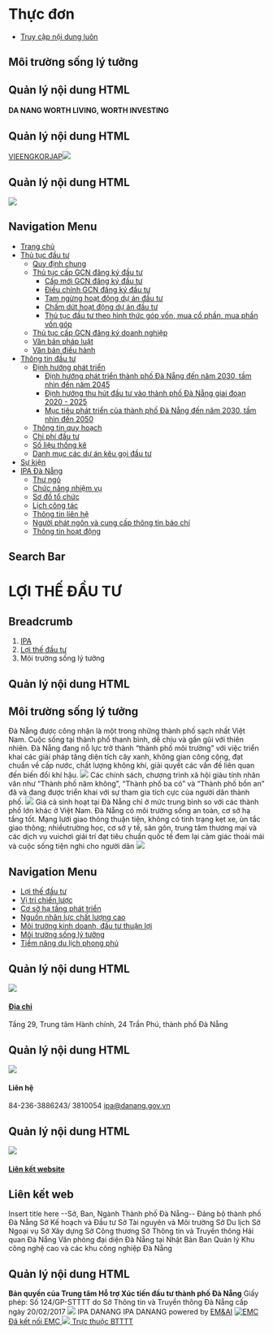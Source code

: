 # Thực đơn
  * [Truy cập nội dung luôn](https://investdanang.gov.vn/web/guest/moi-truong-song-ly-tuong#main-content)


## Môi trường sống lý tưởng
## Quản lý nội dung HTML
#### DA NANG WORTH LIVING, WORTH INVESTING
## Quản lý nội dung HTML
[VIE](https://investdanang.gov.vn/vi/web/guest)[ENG](https://investdanang.gov.vn/en/web/english)[KOR](https://investdanang.gov.vn/en/web/korean/home)[JAP](https://investdanang.gov.vn/en/web/japanese/homejp)[![](https://investdanang.gov.vn/documents/20121/38106/login.png/dd2e228a-909e-aea6-e308-bda7c3869c80?t=1651800288932)](https://investdanang.gov.vn/c/portal/login)
## Quản lý nội dung HTML
[![](https://investdanang.gov.vn/documents/20121/38106/logotext.png/4238ddca-7d17-0d28-338d-bb2defd1d3cb?t=1650871546496)](https://investdanang.gov.vn/web/guest/trang-chu)
## Navigation Menu
  * [ Trang chủ  ](https://investdanang.gov.vn/web/guest/trang-chu)
  * [ Thủ tục đầu tư  ](https://investdanang.gov.vn/web/guest/thu-tuc-dau-tu)
    * [Quy định chung](https://investdanang.gov.vn/web/guest/quy-dinh-chung)
    * [Thủ tục cấp GCN đăng ký đầu tư](https://investdanang.gov.vn/web/guest/thu-tuc-cap-gcn-dang-ky-dau-tu)
      * [Cấp mới GCN đăng ký đầu tư](https://investdanang.gov.vn/web/guest/cap-moi-gcn-dang-ky-dau-tu)
      * [Điều chỉnh GCN đăng ký đầu tư](https://investdanang.gov.vn/web/guest/dieu-chinh-gcn-dang-ky-dau-tu)
      * [Tạm ngừng hoạt động dự án đầu tư](https://investdanang.gov.vn/web/guest/tam-ngung-hoat-dong-du-an-dau-tu)
      * [Chấm dứt hoạt động dự án đầu tư](https://investdanang.gov.vn/web/guest/cham-dut-hoat-dong-du-an-dau-tu)
      * [Thủ tục đầu tư theo hình thức góp vốn, mua cổ phần, mua phần vốn góp](https://investdanang.gov.vn/web/guest/thu-tuc-dau-tu-theo-hinh-thuc-hop-von-mua-co-phan-mua-phan-gop-von)
    * [Thủ tục cấp GCN đăng ký doanh nghiệp](https://investdanang.gov.vn/web/guest/thu-tuc-cap-gcn-dang-ky-doanh-nghiep)
    * [Văn bản pháp luật](https://investdanang.gov.vn/web/guest/van-ban-phap-luat-2023)
    * [Văn bản điều hành](https://investdanang.gov.vn/web/guest/van-ban-dieu-hanh)
  * [ Thông tin đầu tư  ](https://investdanang.gov.vn/web/guest/thong-tin-dau-tu)
    * [Định hướng phát triển](https://investdanang.gov.vn/web/guest/dinh-huong-phat-trien)
      * [Định hướng phát triển thành phố Đà Nẵng đến năm 2030, tầm nhìn đến năm 2045](https://investdanang.gov.vn/web/guest/dinh-huong-nam-2030-2045)
      * [Định hướng thu hút đầu tư vào thành phố Đà Nẵng giai đoạn 2020 - 2025](https://investdanang.gov.vn/web/guest/dinh-huong-thu-hut-nam-2020-2025)
      * [Mục tiêu phát triển của thành phố Đà Nẵng đến năm 2030, tầm nhìn đến 2050](https://investdanang.gov.vn/web/guest/muc-tieu-phat-trien-tp-2030-2050)
    * [Thông tin quy hoạch](https://investdanang.gov.vn/web/guest/thong-tin-quy-hoach)
    * [Chi phí đầu tư](https://investdanang.gov.vn/web/guest/chi-ph%C3%AD-%C4%91%E1%BA%A7u-t%C6%B0)
    * [Số liệu thống kê](https://investdanang.gov.vn/web/guest/so-lieu-thong-ke)
    * [Danh mục các dự án kêu gọi đầu tư](https://investdanang.gov.vn/web/guest/danh-muc-cac-du-an-keu-goi-dau-tu)
  * [ Sự kiện  ](https://investdanang.gov.vn/web/guest/su-kien)
  * [ IPA Đà Nẵng  ](https://investdanang.gov.vn/web/guest/ipa-da-nang)
    * [Thư ngỏ](https://investdanang.gov.vn/web/guest/thu-ngo)
    * [Chức năng nhiệm vụ](https://investdanang.gov.vn/web/guest/chuc-nang-nhiem-vu)
    * [Sơ đồ tổ chức](https://investdanang.gov.vn/web/guest/so-do-to-chuc)
    * [Lịch công tác](https://investdanang.gov.vn/web/guest/lich-cong-tac)
    * [Thông tin liên hệ](https://investdanang.gov.vn/web/guest/thong-tin-lien-he)
    * [Người phát ngôn và cung cấp thông tin báo chí](https://investdanang.gov.vn/web/guest/nguoi-phat-ngon-bao-chi)
    * [Thông tin hoạt động](https://investdanang.gov.vn/vi/web/guest/chi-tiet-tin-tuc?danhmuc=861401)


## Search Bar
# LỢI THẾ ĐẦU TƯ
## Breadcrumb
  1. [ IPA ](https://investdanang.gov.vn/web/guest "IPA")
  2. [ Lợi thế đầu tư ](https://investdanang.gov.vn/web/guest/loi-the-dau-tu "Lợi thế đầu tư")
  3. Môi trường sống lý tưởng


## Quản lý nội dung HTML
## **Môi trường sống lý tưởng**
Đà Nẵng được công nhận là một trong những thành phố sạch nhất Việt Nam. Cuộc sống tại thành phố thanh bình, dễ chịu và gần gũi với thiên nhiên. Đà Nẵng đang nỗ lực trở thành “thành phố môi trường” với việc triển khai các giải pháp tăng diện tích cây xanh, không gian công cộng, đạt chuẩn về cấp nước, chất lượng không khí, giải quyết các vấn đề liên quan đến biến đổi khí hậu.
![](https://investdanang.gov.vn/documents/20121/0/DN+khinh+khi+cau+CV+APEC.jpg/178ecd01-592e-870d-d693-1de3108afa10?t=1652152741290)
Các chính sách, chương trình xã hội giàu tính nhân văn như “Thành phố năm không”, “Thành phố ba có” và “Thành phố bốn an” đã và đang được triển khai với sự tham gia tích cực của người dân thành phố.
![](https://investdanang.gov.vn/documents/20121/0/Danang+Runner+2022.jpg/ea24dc3d-8418-bc8e-3b5d-cda875e572fb?t=1652168561347)
Giá cả sinh hoạt tại Đà Nẵng chỉ ở mức trung bình so với các thành phố lớn khác ở Việt Nam.
Đà Nẵng có môi trường sống an toàn, cơ sở hạ tầng tốt. Mạng lưới giao thông thuận tiện, không có tình trạng kẹt xe, ùn tắc giao thông; nhiềutrường học, cơ sở y tế, sân gôn, trung tâm thương mại và các dịch vụ vuichơi giải trí đạt tiêu chuẩn quốc tế đem lại cảm giác thoải mái và cuộc sống tiện nghi cho người dân
![](https://investdanang.gov.vn/documents/20121/0/Peaceful+living+Environment.jpg/ce6a9930-0012-0de2-b7b9-d9636869efcb?t=1652068433145)
## Navigation Menu
  * [ Lợi thế đầu tư  ](https://investdanang.gov.vn/web/guest/loi-the-dau-tu)
  * [ Vị trí chiến lược  ](https://investdanang.gov.vn/web/guest/vi-tri-chien-luoc)
  * [ Cơ sở hạ tầng phát triển  ](https://investdanang.gov.vn/web/guest/co-so-phat-trien-ha-tang)
  * [ Nguồn nhân lực chất lượng cao  ](https://investdanang.gov.vn/web/guest/nguon-nhan-luc-chat-luong-cao)
  * [ Môi trường kinh doanh, đầu tư thuận lợi  ](https://investdanang.gov.vn/web/guest/moi-truong-kinh-doanh-dau-tu-thuan-loi)
  * [ Môi trường sống lý tưởng  ](https://investdanang.gov.vn/web/guest/moi-truong-song-ly-tuong)
  * [ Tiềm năng du lịch phong phú  ](https://investdanang.gov.vn/web/guest/tiem-nang-du-lich-phong-phu)


## Quản lý nội dung HTML
[![](https://investdanang.gov.vn/documents/20121/38106/lh1-1.png/142983c1-f9aa-2d53-9ad8-6c6ff6c7fcc5?t=1651021376055)](https://investdanang.gov.vn/web/guest/dia-chi)
#### [Địa chỉ](https://investdanang.gov.vn/web/guest/dia-chi)
Tầng 29, Trung tâm Hành chính,
24 Trần Phú, thành phố Đà Nẵng
## Quản lý nội dung HTML
![](https://investdanang.gov.vn/documents/20121/38106/lh2.png/c7a98f84-5b14-15e8-e0d2-84a0e2722390?t=1650875415594)
#### Liên hệ
84-236-3886243/ 3810054
ipa@danang.gov.vn
## Quản lý nội dung HTML
[![](https://investdanang.gov.vn/documents/20121/38106/lh3.png/5b3803cb-825d-87b4-5b29-4109417c5ef0?t=1650875675471)](https://investdanang.gov.vn/web/guest/lien-ket-website)
#### [Liên kết website](https://investdanang.gov.vn/web/guest/lien-ket-website)
## Liên kết web
Insert title here
--Sở, Ban, Ngành Thành phố Đà Nẵng-- Đảng bộ thành phố Đà Nẵng Sở Kế hoạch và Đầu tư Sở Tài nguyên và Môi trường Sở Du lịch Sở Ngoại vụ Sở Xây dựng Sở Công thương Sở Thông tin và Truyền thông Hải quan Đà Nẵng Văn phòng đại diện Đà Nẵng tại Nhật Bản Ban Quản lý Khu công nghệ cao và các khu công nghiệp Đà Nẵng
## Quản lý nội dung HTML
**Bản quyền của Trung tâm Hỗ trợ Xúc tiến đầu tư thành phố Đà Nẵng**
Giấy phép: Số 124/GP-STTTT do Sở Thông tin và Truyền thông Đà Nẵng cấp ngày 20/02/2017
[](javascript:void\(0\))
![](https://vagent.ai/assets/images/icon/chat.svg)
IPA DANANG
IPA DANANG
powered by [EM&AI](https://emandai.net/)
[ ![EMC](https://investdanang.gov.vn/web/guest/moi-truong-song-ly-tuong) Đã kết nối EMC ](javascript:void\(0\) "TRUNG TÂM GIÁM SÁT QUỐC GIA VỀ CHÍNH PHỦ SỐ") [ ![](https://investdanang.gov.vn/web/guest/moi-truong-song-ly-tuong) Trực thuộc BTTTT ](https://mic.gov.vn/ "BỘ THÔNG TIN VÀ TRUYỀN THÔNG")
